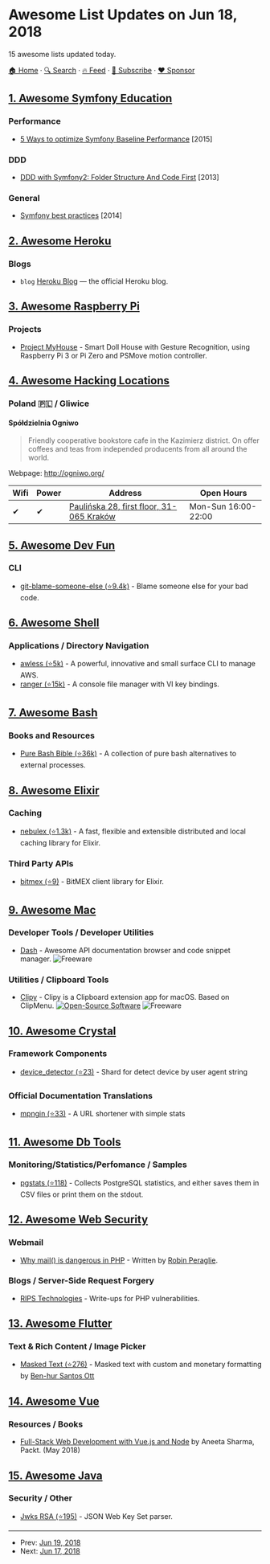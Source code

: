 # Awesome List Updates on Jun 18, 2018

15 awesome lists updated today.

[🏠 Home](/README.md) · [🔍 Search](https://www.trackawesomelist.com/search/) · [🔥 Feed](https://www.trackawesomelist.com/rss.xml) · [📮 Subscribe](https://trackawesomelist.us17.list-manage.com/subscribe?u=d2f0117aa829c83a63ec63c2f&id=36a103854c) · [❤️  Sponsor](https://github.com/sponsors/theowenyoung)



## [1. Awesome Symfony Education](/content/pehapkari/awesome-symfony-education/README.md)

### Performance

*   [5 Ways to optimize Symfony Baseline Performance](https://tideways.com/profiler/blog/5-ways-to-optimize-symfony-baseline-performance) \[2015]

### DDD

*   [DDD with Symfony2: Folder Structure And Code First](https://williamdurand.fr/2013/08/07/ddd-with-symfony2-folder-structure-and-code-first/) \[2013]

### General

*   [Symfony best practices](https://blog.kevingomez.fr/2014/04/08/symfony-best-practices/) \[2014]

## [2. Awesome Heroku](/content/ianstormtaylor/awesome-heroku/README.md)

### Blogs

*   `blog` [Heroku Blog](https://blog.heroku.com) — the official Heroku blog.

## [3. Awesome Raspberry Pi](/content/thibmaek/awesome-raspberry-pi/README.md)

### Projects

*   [Project MyHouse](https://maxoffsky.com/research-progress/project-myhouse-a-smart-dollhouse-with-gesture-recognition/) - Smart Doll House with Gesture Recognition, using Raspberry Pi 3 or Pi Zero and PSMove motion controller.

## [4. Awesome Hacking Locations](/content/daviddias/awesome-hacking-locations/README.md)

### Poland 🇵🇱 / Gliwice

#### Spółdzielnia Ogniwo

> Friendly cooperative bookstore cafe in the Kazimierz district. On offer coffees and teas from independed producents from all around the world.

Webpage: <http://ogniwo.org/>

| Wifi | Power | Address                                                                     | Open Hours          |
| ---- | ----- | --------------------------------------------------------------------------- | ------------------- |
| ✔    | ✔     | [Paulińska 28, first floor, 31-065 Kraków](https://goo.gl/maps/Xhwzcabr9Wp) | Mon-Sun 16:00-22:00 |

## [5. Awesome Dev Fun](/content/mislavcimpersak/awesome-dev-fun/README.md)

### CLI

*   [git-blame-someone-else (⭐9.4k)](https://github.com/jayphelps/git-blame-someone-else) - Blame someone else for your bad code.

## [6. Awesome Shell](/content/alebcay/awesome-shell/README.md)

### Applications / Directory Navigation

*   [awless (⭐5k)](https://github.com/wallix/awless) - A powerful, innovative and small surface CLI to manage AWS.
*   [ranger (⭐15k)](https://github.com/ranger/ranger) - A console file manager with VI key bindings.

## [7. Awesome Bash](/content/awesome-lists/awesome-bash/README.md)

### Books and Resources

*   [Pure Bash Bible (⭐36k)](https://github.com/dylanaraps/pure-bash-bible) - A collection of pure bash alternatives to external processes.

## [8. Awesome Elixir](/content/h4cc/awesome-elixir/README.md)

### Caching

*   [nebulex (⭐1.3k)](https://github.com/cabol/nebulex) - A fast, flexible and extensible distributed and local caching library for Elixir.

### Third Party APIs

*   [bitmex (⭐9)](https://github.com/nobrick/bitmex) - BitMEX client library for Elixir.

## [9. Awesome Mac](/content/jaywcjlove/awesome-mac/README.md)

### Developer Tools / Developer Utilities

*   [Dash](https://kapeli.com/dash) - Awesome API documentation browser and code snippet manager. ![Freeware](https://jaywcjlove.github.io/sb/ico/min-free.svg "Freeware")

### Utilities / Clipboard Tools

*   [Clipy](https://clipy-app.com/) - Clipy is a Clipboard extension app for macOS. Based on ClipMenu. [![Open-Source Software](https://jaywcjlove.github.io/sb/ico/min-oss.svg "Open Source Software")](https://github.com/Clipy/Clipy) ![Freeware](https://jaywcjlove.github.io/sb/ico/min-free.svg "Freeware")

## [10. Awesome Crystal](/content/veelenga/awesome-crystal/README.md)

### Framework Components

*   [device\_detector (⭐23)](https://github.com/creadone/device_detector) - Shard for detect device by user agent string

### Official Documentation Translations

*   [mpngin (⭐33)](https://github.com/thewalkingtoast/mpngin) - A URL shortener with simple stats

## [11. Awesome Db Tools](/content/mgramin/awesome-db-tools/README.md)

### Monitoring/Statistics/Perfomance / Samples

*   [pgstats (⭐118)](https://github.com/gleu/pgstats) - Collects PostgreSQL statistics, and either saves them in CSV files or print them on the stdout.

## [12. Awesome Web Security](/content/qazbnm456/awesome-web-security/README.md)

### Webmail

*   [Why mail() is dangerous in PHP](https://blog.ripstech.com/2017/why-mail-is-dangerous-in-php/) - Written by [Robin Peraglie](https://www.ripstech.com/).

### Blogs / Server-Side Request Forgery

*   [RIPS Technologies](https://blog.ripstech.com/tags/security/) - Write-ups for PHP vulnerabilities.

## [13. Awesome Flutter](/content/Solido/awesome-flutter/README.md)

### Text & Rich Content / Image Picker

*   [Masked Text (⭐276)](https://github.com/benhurott/flutter-masked-text) <!--stargazers:benhurott/flutter-masked-text--> - Masked text with custom and monetary formatting by [Ben-hur Santos Ott](https://github.com/benhurott)

## [14. Awesome Vue](/content/vuejs/awesome-vue/README.md)

### Resources / Books

*   [Full-Stack Web Development with Vue.js and Node](https://www.amazon.com/Full-Stack-Web-Development-Vue-js-Node/dp/1788831144) by Aneeta Sharma, Packt. (May 2018)

## [15. Awesome Java](/content/akullpp/awesome-java/README.md)

### Security / Other

*   [Jwks RSA (⭐195)](https://github.com/auth0/jwks-rsa-java) - JSON Web Key Set parser.

---

- Prev: [Jun 19, 2018](/content/2018/06/19/README.md)
- Next: [Jun 17, 2018](/content/2018/06/17/README.md)